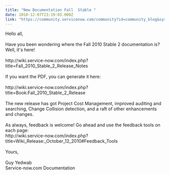 ```yaml
---
title: "New Documentation Fall  Stable "
date: 2010-12-07T23:19:03.000Z
link: "https://community.servicenow.com/community?id=community_blog&sys_id=214deee5dbd0dbc01dcaf3231f9619c4"
---
```

<p>Hello all,<br /><br />Have you been wondering where the Fall 2010 Stable 2 documentation is? Well, it's here!<br /><br />http://wiki.service-now.com/index.php?title=Fall_2010_Stable_2_Release_Notes<br /><br />If you want the PDF, you can generate it here:<br /><br />http://wiki.service-now.com/index.php?title=Book:Fall_2010_Stable_2_Release<br /><br />The new release has got Project Cost Management, improved auditing and searching, Change Collision detection, and a raft of other enhancements and changes.<br /><br />As always, feedback is welcome! Go ahead and use the feedback tools on each page:<br />http://wiki.service-now.com/index.php?title=Wiki_Release:_October_12_2010#Feedback_Tools<br /><br />Yours,<br /><br />Guy Yedwab<br />Service-now.com Documentation</p>